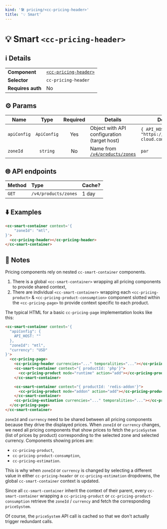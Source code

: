 ```yaml
---
kind: '🛠 pricing/<cc-pricing-header>'
title: '💡 Smart'
---
```


# 💡 Smart `<cc-pricing-header>`

## ℹ️ Details

<table>
  <tr><td><strong>Component    </strong> <td><a href="🛠-pricing-cc-pricing-header--default-story"><code>&lt;cc-pricing-header></code></a>
  <tr><td><strong>Selector     </strong> <td><code>cc-pricing-header</code>
  <tr><td><strong>Requires auth</strong> <td>No
</table>

## ⚙️ Params

| Name        | Type        | Required | Details                                                                          | Default                                        |
|-------------|:-----------:|:--------:|----------------------------------------------------------------------------------|------------------------------------------------|
| `apiConfig` | `ApiConfig` |  Yes     | Object with API configuration (target host)                                      | `{ API_HOST: "https://api.clever-cloud.com" }` |
| `zoneId`    | `string`    |  No      | Name from [`/v4/products/zones`](https://api.clever-cloud.com/v4/products/zones) | `par`                                          |

## 🌐 API endpoints

| Method | Type                 | Cache? |
|--------|:---------------------|--------|
| `GET`  | `/v4/products/zones` | 1 day  |

## ⬇️️ Examples

```html
<cc-smart-container context='{
    "zoneId": "mtl",
}'>
  <cc-pricing-header></cc-pricing-header>
</cc-smart-container>
```

## 📄 Notes

Pricing components rely on nested `cc-smart-container` components.

1. There is a global `<cc-smart-container>` wrapping all pricing components to provide shared context,
2. There are individual `<cc-smart-container>` wrapping each `<cc-pricing-product>` & `<cc-pricing-product-consumption>` component slotted within the `<cc-pricing-page>` to provide context specific to each product.

The typical HTML for a basic `cc-pricing-page` implementation looks like this:
```html
<cc-smart-container context='{
  "apiConfig": {
    API_HOST: ""
  },
  "zoneId": "mtl",
  "currency": "USD"
}'>
  <cc-pricing-page>
    <cc-pricing-header currencies="..." temporalities="..."></cc-pricing-header>
    <cc-smart-container context="{ productId: 'php'}">
      <cc-pricing-product mode="runtime" action="add"></cc-pricing-product>
    </cc-smart-container>

    <cc-smart-container context="{ productId: 'redis-addon'}">
      <cc-pricing-product mode="addon" action="add"></cc-pricing-product>
    </cc-smart-container>
    <cc-pricing-estimation currencies="..." temporalities="..."></cc-pricing-estimation>
  </cc-pricing-page>
</cc-smart-container>
```

`zoneId` and `currency` need to be shared between all pricing components because they drive the displayed prices.
When `zoneId` or `currency` changes, we need all pricing components that show prices to fetch the `priceSystem` (list of prices by product) corresponding to the selected zone and selected currency.
Components showing prices are:

- `cc-pricing-product`,
- `cc-pricing-product-consumption`,
- `cc-pricing-estimation`.

This is why when `zoneId` or `currency` is changed by selecting a different value in either `cc-pricing-header` or `cc-pricing-estimation` dropdowns, the global `cc-smart-container` context is updated.

Since all `cc-smart-container` inherit the context of their parent, every `cc-smart-container` wrapping a `cc-pricing-product` or `cc-pricing-product-consumption` retrieve the `zoneId` / `currency` and fetch the corresponding `priceSystem`.

Of course, the `priceSystem` API call is cached so that we don't actually trigger redundant calls.
